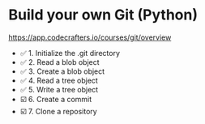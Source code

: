 # Build your own Git (Python)

https://app.codecrafters.io/courses/git/overview

- ✅ 1. Initialize the .git directory 
- ✅ 2. Read a blob object
- ✅ 3. Create a blob object
- ✅ 4. Read a tree object
- ✅ 5. Write a tree object
- ☑️ 6. Create a commit
- ☑️ 7. Clone a repository

